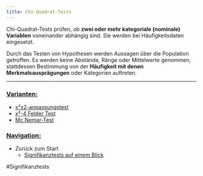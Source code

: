 ```yaml
---
title: Chi-Quadrat-Tests
---
```


Chi-Quadrat-Tests prüfen, ob **zwei oder mehr kategoriale (nominale) Variablen** voneinander abhängig sind. Sie werden bei Häufigkeitsdaten eingesetzt.

Durch das Testen von Hypothesen werden Aussagen über die Population getroffen.
Es werden keine Abstände, Ränge oder Mittelwerte genommen, stattdessen Bestimmung von der **Häufigkeit mit denen Merkmalsausprägungen** oder Kategorien auftreten.

---

### <u>Varianten:</u>

* [x²x2-anpassungstest](/x2-anpassungstest)
* [x²-4 Felder Test](/x2-4-felder-test)
* [Mc Nemar-Test](/mc-nemar-test)

### <u>Navigation:</u>

* Zurück zum Start
  * [Signifikanztests auf einem Blick](/signifikanztests-auf-einem-Blick)

\#Signifikanztests
